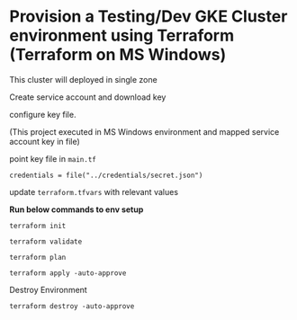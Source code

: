 #  Provision a Testing/Dev GKE Cluster environment using Terraform (Terraform on MS Windows)

This cluster will deployed in single zone


Create service account and download key

configure key file.

(This project executed in MS Windows environment and mapped service account key in file)

point key file in `main.tf` 

```
credentials = file("../credentials/secret.json")
```

update `terraform.tfvars` with relevant values

**Run below commands to env setup**
```
terraform init

terraform validate

terraform plan

terraform apply -auto-approve
```


Destroy Environment
```
terraform destroy -auto-approve 
```